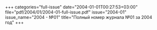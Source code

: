 +++
categories="full-issue"
date="2004-01-01T00:27:53+03:00"
file="pdf/2004/01/2004-01-full-issue.pdf"
issue="2004-01"
issue_name="2004 - №01"
title="Полный номер журнала №01 за 2004 год"
+++